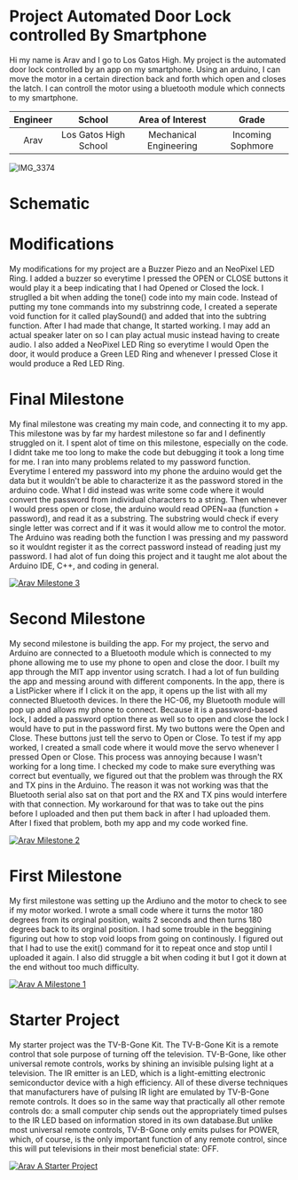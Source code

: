 ﻿# Project Automated Door Lock controlled By Smartphone 
Hi my name is Arav and I go to Los Gatos High. My project is the automated door lock controlled by an app on my smartphone. Using an arduino, I can move the motor in a certain direction back and forth which open and closes the latch. I can controll the motor using a bluetooth module which connects to my smartphone.

| **Engineer** | **School** | **Area of Interest** | **Grade** |
|:--:|:--:|:--:|:--:|
| Arav | Los Gatos High School | Mechanical Engineering | Incoming Sophmore

![IMG_3374](https://user-images.githubusercontent.com/107636256/174343360-5205d995-5982-4d61-a0ca-3b9098cd22a9.jpg)

# Schematic


# Modifications
My modifications for my project are a Buzzer Piezo and an NeoPixel LED Ring. I added a buzzer so everytime I pressed the OPEN or CLOSE buttons it would play it a beep indicating that I had Opened or Closed the lock. I struglled a bit when adding the tone() code into my main code. Instead of putting my tone commands into my substrinng code, I created a seperate void function for it called playSound() and added that into the subtring function. After I had made that change, It started working. I may add an actual speaker later on so I can play actual music instead having to create audio. I also added a NeoPixel LED Ring so everytime I would Open the door, it would produce a Green LED Ring and whenever I pressed Close it would produce a Red LED Ring. 

  
# Final Milestone
My final milestone was creating my main code, and connecting it to my app. This milestone was by far my hardest milestone so far and I definently struggled on it. I spent alot of time on this milestone, especially on the code. I didnt take me too long to make the code but debugging it took a long time for me. I ran into many problems related to my password function. Everytime I entered my password into my phone the arduino would get the data but it wouldn't be able to characterize it as the password stored in the arduino code. What I did instead was write some code where it would convert the password from individual characters to a string. Then whenever I would press open or close, the arduino would read OPEN=aa (function + password), and read it as a substring. The substring would check if every single letter was correct and if it was it would allow me to control the motor. The Arduino was reading both the function I was pressing and my password so it wouldnt register it as the correct password instead of reading just my password. I had alot of fun doing this project and it taught me alot about the Arduino IDE, C++, and coding in general. 

[![Arav Milestone 3](https://res.cloudinary.com/marcomontalbano/image/upload/v1656518176/video_to_markdown/images/youtube--Eki0lcldMHU-c05b58ac6eb4c4700831b2b3070cd403.jpg)](https://youtu.be/Eki0lcldMHU "Arav Milestone 3")

# Second Milestone
My second milestone is building the app. For my project, the servo and Arduino are connected to a Bluetooth module which is connected to my phone allowing me to use my phone to open and close the door. I built my app through the MIT app inventor using scratch. I had a lot of fun building the app and messing around with different components. In the app, there is a ListPicker where if I click it on the app, it opens up the list with all my connected Bluetooth devices. In there the HC-06, my Bluetooth module will pop up and allows my phone to connect. Because it is a password-based lock, I added a password option there as well so to open and close the lock I would have to put in the password first. My two buttons were the Open and Close. These buttons just tell the servo to Open or Close. To test if my app worked, I created a small code where it would move the servo whenever I pressed Open or Close. This process was annoying because I wasn't working for a long time. I checked my code to make sure everything was correct but eventually, we figured out that the problem was through the RX and TX pins in the Arduino. The reason it was not working was that the Bluetooth serial also sat on that port and the RX and TX pins would interfere with that connection. My workaround for that was to take out the pins before I uploaded and then put them back in after I had uploaded them. After I fixed that problem, both my app and my code worked fine. 

[![Arav Milestone 2](https://res.cloudinary.com/marcomontalbano/image/upload/v1656346702/video_to_markdown/images/youtube--jCUfB167mUU-c05b58ac6eb4c4700831b2b3070cd403.jpg)](https://youtu.be/jCUfB167mUU "Arav Milestone 2")
# First Milestone
  
My first milestone was setting up the Ardiuno and the motor to check to see if my motor worked. I wrote a small code where it turns the motor 180 degrees from its orginal position, waits 2 seconds and then turns 180 degrees back to its orginal position. I had some trouble in the beggining figuring out how to stop void loops from going on continously. I figured out that I had to use the exit() command for it to repeat once and stop until I uploaded it again. I also did struggle a bit when coding it but I got it down at the end without too much difficulty.

[![Arav A Milestone 1](https://res.cloudinary.com/marcomontalbano/image/upload/v1655741586/video_to_markdown/images/youtube--xX2YCIsWFto-c05b58ac6eb4c4700831b2b3070cd403.jpg)](https://youtu.be/xX2YCIsWFto "Arav A Milestone 1")
# Starter Project

My starter project was the TV-B-Gone Kit. The TV-B-Gone Kit is a remote control that sole purpose of turning off the television. TV-B-Gone, like other universal remote controls, works by shining an invisible pulsing light at a television. The IR emitter is an LED, which is a light-emitting electronic semiconductor device with a high efficiency. All of these diverse techniques that manufacturers have of pulsing IR light are emulated by TV-B-Gone remote controls. It does so in the same way that practically all other remote controls do: a small computer chip sends out the appropriately timed pulses to the IR LED based on information stored in its own database.But unlike most universal remote controls, TV-B-Gone only emits pulses for POWER, which, of course, is the only important function of any remote control, since this will put televisions in their most beneficial state: OFF. 

[![Arav A Starter Project](https://res.cloudinary.com/marcomontalbano/image/upload/v1655741417/video_to_markdown/images/youtube--l2L5atMuXcE-c05b58ac6eb4c4700831b2b3070cd403.jpg)](https://youtu.be/l2L5atMuXcE "Arav A Starter Project")
